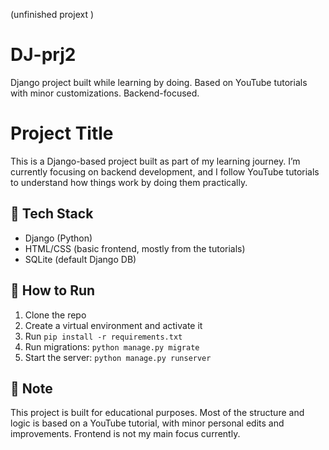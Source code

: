 (unfinished projext )
# DJ-prj2
Django project built while learning by doing. Based on YouTube tutorials with minor customizations. Backend-focused.


# Project Title

This is a Django-based project built as part of my learning journey. I’m currently focusing on backend development, and I follow YouTube tutorials to understand how things work by doing them practically.

## 🔧 Tech Stack
- Django (Python)
- HTML/CSS (basic frontend, mostly from the tutorials)
- SQLite (default Django DB)

## 🚀 How to Run
1. Clone the repo
2. Create a virtual environment and activate it
3. Run `pip install -r requirements.txt`
4. Run migrations: `python manage.py migrate`
5. Start the server: `python manage.py runserver`

## 📌 Note
This project is built for educational purposes. Most of the structure and logic is based on a YouTube tutorial, with minor personal edits and improvements. Frontend is not my main focus currently.

